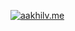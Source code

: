 [![aakhilv.me](https://user-images.githubusercontent.com/65052071/126376779-e7fd1769-2221-4d19-9078-73bf58cc1070.png)](https://aakhilv.me)
